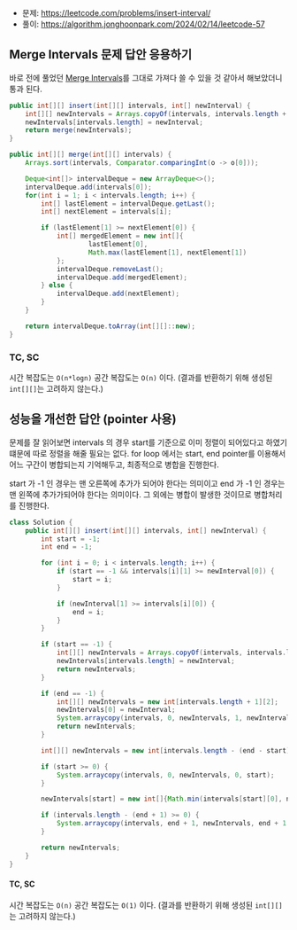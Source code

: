 - 문제: https://leetcode.com/problems/insert-interval/
- 풀이: https://algorithm.jonghoonpark.com/2024/02/14/leetcode-57

## Merge Intervals 문제 답안 응용하기

바로 전에 풀었던 [Merge Intervals](https://algorithm.jonghoonpark.com/2024/07/23/leetcode-56)를 그대로 가져다 쓸 수 있을 것 같아서 해보았더니 통과 된다.

```java
public int[][] insert(int[][] intervals, int[] newInterval) {
    int[][] newIntervals = Arrays.copyOf(intervals, intervals.length + 1);
    newIntervals[intervals.length] = newInterval;
    return merge(newIntervals);
}

public int[][] merge(int[][] intervals) {
    Arrays.sort(intervals, Comparator.comparingInt(o -> o[0]));

    Deque<int[]> intervalDeque = new ArrayDeque<>();
    intervalDeque.add(intervals[0]);
    for(int i = 1; i < intervals.length; i++) {
        int[] lastElement = intervalDeque.getLast();
        int[] nextElement = intervals[i];

        if (lastElement[1] >= nextElement[0]) {
            int[] mergedElement = new int[]{
                    lastElement[0],
                    Math.max(lastElement[1], nextElement[1])
            };
            intervalDeque.removeLast();
            intervalDeque.add(mergedElement);
        } else {
            intervalDeque.add(nextElement);
        }
    }

    return intervalDeque.toArray(int[][]::new);
}
```

### TC, SC

시간 복잡도는 `O(n*logn)` 공간 복잡도는 `O(n)` 이다. (결과를 반환하기 위해 생성된 `int[][]`는 고려하지 않는다.)

## 성능을 개선한 답안 (pointer 사용)

문제를 잘 읽어보면 intervals 의 경우 start를 기준으로 이미 정렬이 되어있다고 하였기 떄문에 따로 정렬을 해줄 필요는 없다.
for loop 에서는 start, end pointer를 이용해서 어느 구간이 병합되는지 기억해두고, 최종적으로 병합을 진행한다.

start 가 -1 인 경우는 맨 오른쪽에 추가가 되어야 한다는 의미이고
end 가 -1 인 경우는 맨 왼쪽에 추가가되어야 한다는 의미이다.
그 외에는 병합이 발생한 것이므로 병합처리를 진행한다.

```java
class Solution {
    public int[][] insert(int[][] intervals, int[] newInterval) {
        int start = -1;
        int end = -1;

        for (int i = 0; i < intervals.length; i++) {
            if (start == -1 && intervals[i][1] >= newInterval[0]) {
                start = i;
            }

            if (newInterval[1] >= intervals[i][0]) {
                end = i;
            }
        }

        if (start == -1) {
            int[][] newIntervals = Arrays.copyOf(intervals, intervals.length + 1);
            newIntervals[intervals.length] = newInterval;
            return newIntervals;
        }

        if (end == -1) {
            int[][] newIntervals = new int[intervals.length + 1][2];
            newIntervals[0] = newInterval;
            System.arraycopy(intervals, 0, newIntervals, 1, newIntervals.length - 1);
            return newIntervals;
        }

        int[][] newIntervals = new int[intervals.length - (end - start)][2];

        if (start >= 0) {
            System.arraycopy(intervals, 0, newIntervals, 0, start);
        }

        newIntervals[start] = new int[]{Math.min(intervals[start][0], newInterval[0]), Math.max(intervals[end][1], newInterval[1])};

        if (intervals.length - (end + 1) >= 0) {
            System.arraycopy(intervals, end + 1, newIntervals, end + 1 - (end - start), intervals.length - (end + 1));
        }

        return newIntervals;
    }
}
```

#### TC, SC

시간 복잡도는 `O(n)` 공간 복잡도는 `O(1)` 이다. (결과를 반환하기 위해 생성된 `int[][]`는 고려하지 않는다.)
